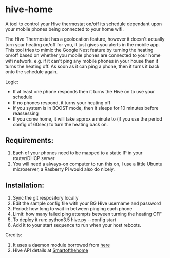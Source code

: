# hive-home

A tool to control your Hive thermostat on/off its schedule dependant upon your mobile phones being connected to your home wifi.

The Hive Thermostat has a geolocation feature, however it doesn't actually turn your heating on/off for you, it just gives you alerts in the mobile app. This tool tries to mimic the Google Nest feature by turning the heating on/off based on whether you mobile phones are connected to your home wifi network. e.g. if it can't ping any mobile phones in your house then it turns the heating off. As soon as it can ping a phone, then it turns it back onto the schedule again.

Logic:
* If at least one phone responds then it turns the Hive on to use your schedule
* If no phones respond, it turns your heating off
* If you system is in BOOST mode, then it sleeps for 10 minutes before reassessing
* If you come home, it will take approx a minute to (if you use the period config of 60sec) to turn the heating back on.

## Requirements:
1. Each of your phones need to be mapped to a static IP in your router/DHCP server
2. You will need a always-on computer to run this on, I use a little Ubuntu microserver, a Rasberry Pi would also do nicely.

## Installation:
1. Sync the git respository locally
2. Edit the sample config file with your BG Hive username and password
  1. Period: how long to wait in between pinging each phone
  2. Limit: how many failed ping attempts between turning the heating OFF
3. To deploy it run: python3.5 hive.py --config <path to your config file> start
4. Add it to your start sequence to run when your host reboots.

Credits:
1. It uses a daemon module borrowed from [here](http://web.archive.org/web/20131017130434/http://www.jejik.com/articles/2007/02/a_simple_unix_linux_daemon_in_python/)
2. Hive API details at [Smartofthehome](http://www.smartofthehome.com/2016/05/hive-rest-api-v6/)

